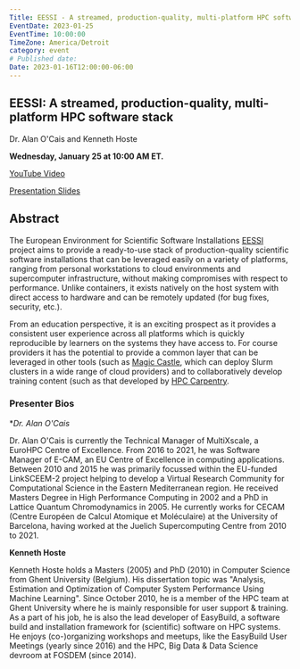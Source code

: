 ```yaml
---
Title: EESSI - A streamed, production-quality, multi-platform HPC software stack
EventDate: 2023-01-25
EventTime: 10:00:00
TimeZone: America/Detroit
category: event
# Published date:
Date: 2023-01-16T12:00:00-06:00
---
```


## EESSI: A streamed, production-quality, multi-platform HPC software stack

Dr. Alan O'Cais and Kenneth Hoste

**Wednesday, January 25 at 10:00 AM ET.**

[YouTube Video](https://youtu.be/oZPXjFmGb0k)

[Presentation Slides](..files/EESSI-SigHPC-Education-2023-01-25.pdf)

## Abstract
 
The European Environment for Scientific Software Installations [EESSI](https://eessi.github.io/docs/) project aims to provide a ready-to-use stack of production-quality scientific software installations that can be leveraged easily on a variety of platforms, ranging from personal workstations to cloud environments and supercomputer infrastructure, without making compromises with respect to performance. Unlike containers,
it exists natively on the host system with direct access to hardware and can be remotely updated (for bug fixes, security, etc.).

From an education perspective, it is an exciting prospect as it provides a consistent user experience across all platforms which is quickly reproducible by learners on the systems they have access to. For course providers it has the potential to provide a common layer that can be leveraged in other tools (such as [Magic Castle](https://github.com/ComputeCanada/magic_castle), which can deploy Slurm clusters in a wide range of cloud providers) and to collaboratively develop training content (such as that developed by [HPC Carpentry](https://www.hpc-carpentry.org/).

### Presenter Bios

**Dr. Alan O'Cais*

Dr. Alan O'Cais is currently the Technical Manager of MultiXscale, a EuroHPC Centre of Excellence. From 2016 to 2021, he was Software Manager of E-CAM, an EU Centre of Excellence in computing applications. Between 2010 and 2015 he was primarily focussed within the EU-funded LinkSCEEM-2 project helping to develop a Virtual Research Community for Computational Science in the Eastern Mediterranean region. He received  Masters Degree in High Performance Computing in 2002 and a PhD in Lattice Quantum Chromodynamics in 2005. He currently works for CECAM (Centre Européen de Calcul Atomique et Moléculaire) at the University of Barcelona, having worked at the Juelich Supercomputing Centre from 2010 to 2021.

**Kenneth Hoste**

Kenneth Hoste holds a Masters (2005) and PhD (2010) in Computer Science from Ghent University (Belgium). His dissertation topic was "Analysis, Estimation and Optimization of Computer System Performance Using Machine Learning". Since October 2010, he is a member of the HPC team at Ghent University where he is mainly responsible for user support & training. As a part of his job, he is also the lead developer of EasyBuild, a software build and installation framework for (scientific) software on HPC systems. He enjoys (co-)organizing workshops and meetups, like the EasyBuild User Meetings (yearly since 2016) and the HPC, Big Data & Data Science devroom at FOSDEM (since 2014).
